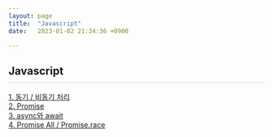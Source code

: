 ```yaml
---
layout: page
title:  "Javascript"
date:   2023-01-02 21:34:36 +0900

---
```



<h2 style="border-bottom:1px solid #dcdcdc; padding-bottom:10px;">Javascript</h2>


<a href="/2023/01/08/javascript-01.html">1. 동기 / 비동기 처리</a><br />
<a href="/2023/01/15/javascript-02.html">2. Promise</a><br />
<a href="/2023/01/22/javascript-03.html">3. async와 await</a><br />
<a href="/2023/01/28/javascript-04.html">4. Promise All / Promise.race</a><br />